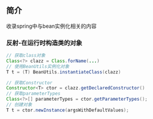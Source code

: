 ## 简介

收录spring中与bean实例化相关的内容

### 反射-在运行时构造类的对象

```java
// 获取class对象
Class<?> clazz = Class.forName(...)
// 使用BeanUtils实例化对象
T t = (T) BeanUtils.instantiateClass(clazz)
```

````java
// 获取Constructor
Constructor<T> ctor = clazz.getDeclaredConstructor()
// 获取parameterTypes
Class<?>[] parameterTypes = ctor.getParameterTypes();
// 创建对象
T t = ctor.newInstance(argsWithDefaultValues);
````
